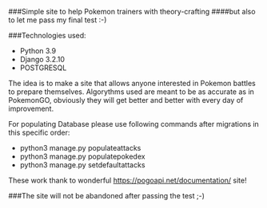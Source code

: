 ###Simple site to help Pokemon trainers with theory-crafting
####but also to let me pass my final test :-)

###Technologies used:
+ Python 3.9
+ Django 3.2.10
+ POSTGRESQL

The idea is to make a site that allows anyone interested in Pokemon battles 
to prepare themselves. Algorythms used are meant to be as accurate as in 
PokemonGO, obviously they will get better and better with every day of 
improvement.

For populating Database please use following commands after migrations in this specific order:
+ python3 manage.py populateattacks
+ python3 manage.py populatepokedex
+ python3 manage.py setdefaultattacks

These work thank to wonderful https://pogoapi.net/documentation/ site!

###The site will not be abandoned after passing the test ;-)